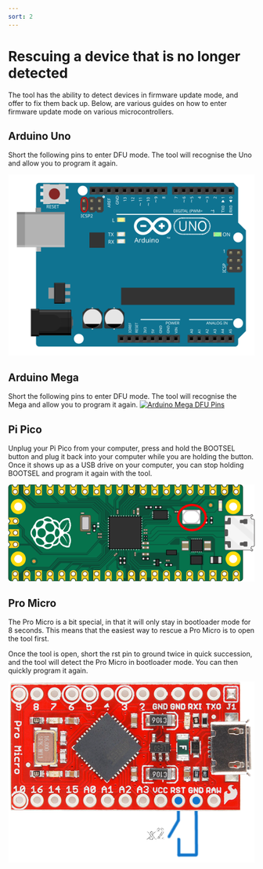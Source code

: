 ```yaml
---
sort: 2
---
```

# Rescuing a device that is no longer detected
The tool has the ability to detect devices in firmware update mode, and offer to fix them back up. Below, are various guides on how to enter firmware update mode on various microcontrollers.

## Arduino Uno
Short the following pins to enter DFU mode. The tool will recognise the Uno and allow you to program it again.

[![Arduino Uno DFU Pins](/assets/images/ArduinoUnoDFU.svg)](/assets/images/ArduinoUnoDFU.svg)

## Arduino Mega
Short the following pins to enter DFU mode. The tool will recognise the Mega and allow you to program it again.
[![Arduino Mega DFU Pins](/assets/images/ArduinoMegaDFU.svg)](/assets/images/ArduinoMegaDFU.svg)

## Pi Pico
Unplug your Pi Pico from your computer, press and hold the BOOTSEL button and plug it back into your computer while you are holding the button. Once it shows up as a USB drive on your computer, you can stop holding BOOTSEL and program it again with the tool.

[![Pi Pico BOOTSEL](/assets/images/pico-bootsel.png)](/assets/images/pico-bootsel.png)

## Pro Micro 
The Pro Micro is a bit special, in that it will only stay in bootloader mode for 8 seconds. This means that the easiest way to rescue a Pro Micro is to open the tool first.

Once the tool is open, short the rst pin to ground twice in quick succession, and the tool will detect the Pro Micro in bootloader mode. You can then quickly program it again.

[![Pro Micro Reset](/assets/images/promicrorst.png)](/assets/images/promicrorst.png)
